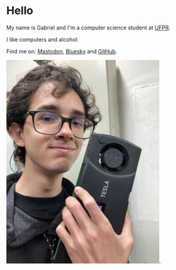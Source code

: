 <!-- en :: Gabriel :: 2025-01-04 09:31:00 -->

# Hello

My name is Gabriel and I'm a computer science student at
[UFPR](https://web.inf.ufpr.br/dinf/).

I like computers and alcohol.

Find me on: <a rel="me" href="https://mstdn.social/@gboncoffee">Mastodon</a>,
[Bluesky](https://bsky.app/profile/gboncoffee.dev.br) and
[GitHub](https://github.com/gboncoffee).

![Me holding a Nvidia Tesla](/static/profile.png).
